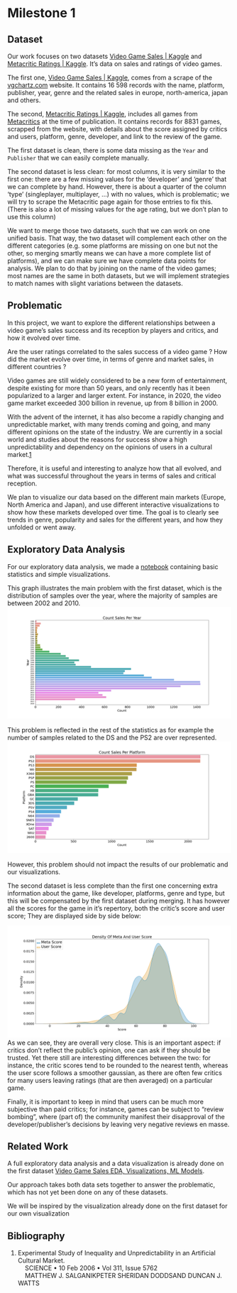 # Milestone 1

## Dataset
Our work focuses on two datasets [Video Game Sales | Kaggle](https://www.kaggle.com/datasets/gregorut/videogamesales) and [Metacritic Ratings | Kaggle](https://www.kaggle.com/datasets/xcherry/games-of-all-time-from-metacritic). It’s data on sales and ratings of video games.

The first one, [Video Game Sales | Kaggle](https://www.kaggle.com/datasets/gregorut/videogamesales), comes from a scrape of the [vgchartz.com](https://vgchartz.com) website. It contains 16 598 records with the name, platform, publisher, year, genre and the related sales in europe, north-america, japan and others.

The second, [Metacritic Ratings | Kaggle](https://www.kaggle.com/datasets/xcherry/games-of-all-time-from-metacritic), includes all games from [Metacritics](https://www.metacritic.com/browse/games/score/metascore/all/all/filtered) at the time of publication. It contains records for 8831 games, scrapped from the website, with details about the score assigned by critics and users, platform, genre, developer, and link to the review of the game.

The first dataset is clean, there is some data missing as the `Year` and `Publisher` that we can easily complete manually.

The second dataset is less clean: for most columns, it is very similar to the first one: there are a few missing values for the ‘developer’ and ‘genre’ that we can complete by hand. However, there is about a quarter of the column ‘type’ (singleplayer, multiplayer, …) with no values, which is problematic; we will try to scrape the Metacritic page again for those entries to fix this. (There is also a lot of missing values for the age rating, but we don’t plan to use this column)

We want to merge those two datasets, such that we can work on one unified basis. That way, the two dataset will complement each other on the different categories (e.g. some platforms are missing on one but not the other, so merging smartly means we can have a more complete list of platforms), and we can make sure we have complete data points for analysis. We plan to do that by joining on the name of the video games; most names are the same in both datasets, but we will implement strategies to match names with slight variations between the datasets.

## Problematic
In this project, we want to explore the different relationships between a video game’s sales success and its reception by players and critics, and how it evolved over time.

Are the user ratings correlated to the sales success of a video game ? How did the market evolve over time, in terms of genre and market sales, in different countries ?

Video games are still widely considered to be a new form of entertainment, despite existing for more than 50 years, and only recently has it been popularized to a larger and larger extent. For instance, in 2020, the video game market exceeded 300 billion in revenue, up from 8 billion in 2000. 

With the advent of the internet, it has also become a rapidly changing and unpredictable market, with many trends coming and going, and many different opinions on the state of the industry. We are currently in a social world and studies about the reasons for success show a high unpredictability and dependency on the opinions of users in a cultural market.[1](#bibliography)

Therefore, it is useful and interesting to analyze how that all evolved, and what was successful throughout the years in terms of sales and critical reception.

We plan to visualize our data based on the different main markets (Europe, North America and Japan), and use different interactive visualizations to show how these markets developed over time. The goal is to clearly see trends in genre, popularity and sales for the different years, and how they unfolded or went away.

## Exploratory Data Analysis

For our exploratory data analysis, we made a [notebook](code/data_exploration.ipynb) containing basic statistics and simple visualizations.

This graph illustrates the main problem with the first dataset, which is the distribution of samples over the year, where the majority of samples are between 2002 and 2010.
![Count Per Year](img/Count_Sales_Per_Year.png)

This problem is reflected in the rest of the statistics as for example the number of samples related to the DS and the PS2 are over represented.
![Count Per Platform](img/Count_Sales_Per_Platform.png)

However, this problem should not impact the results of our problematic and our visualizations.

The second dataset is less complete than the first one concerning extra information about the game, like developer, platforms, genre and type, but this will be compensated by the first dataset during merging. 
It has however all the scores for the game in it’s repertory, both the critic’s score and user score; They are displayed side by side below:

![Density Of Meta And User Score](img/Density_Of_Meta_And_User_Score.png)
As we can see, they are overall very close. This is an important aspect: if critics don’t reflect the public’s opinion, one can ask if they should be trusted. Yet there still are interesting differences between the two: for instance, the critic scores tend to be rounded to the nearest tenth, whereas the user score follows a smoother gaussian, as there are often few critics for many users leaving ratings (that are then averaged) on a particular game.

Finally, it is important to keep in mind that users can be much more subjective than paid critics; for instance, games can be subject to “review bombing”, where (part of) the community manifest their disapproval of the developer/publisher’s decisions by leaving very negative reviews en masse.

## Related Work
A full exploratory data analysis and a data visualization is already done on the first dataset [Video Game Sales EDA, Visualizations, ML Models](https://www.kaggle.com/code/vikasukani/video-game-sales-eda-visualizations-ml-models/notebook).

Our approach takes both data sets together to answer the problematic, which has not yet been done on any of these datasets.

We will be inspired by the visualization already done on the first dataset for our own visualization

## Bibliography
1. Experimental Study of Inequality and Unpredictability in an Artificial Cultural Market.
<br>&nbsp;&nbsp;&nbsp;
SCIENCE • 10 Feb 2006 • Vol 311, Issue 5762
<br>&nbsp;&nbsp;&nbsp;
MATTHEW J. SALGANIKPETER SHERIDAN DODDSAND DUNCAN J. WATTS
